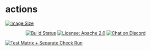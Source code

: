 # actions

[![Image Size](https://img.shields.io/endpoint?url=https://raw.githubusercontent.com/AnastaZIuk/actions/badges/packages/nabla-shader-compiler-nsc/image-badge.json)](https://github.com/Devsh-Graphics-Programming/Nabla/pkgs/container/nabla)

<p align="center">
  <a href="https://github.com/AnastaZIuk/actions/actions">
    <img src="https://img.shields.io/endpoint?url=https://raw.githubusercontent.com/AnastaZIuk/actions/badges/nabla/build.json" alt="Build Status" /></a>
  <a href="https://opensource.org/licenses/Apache-2.0">
    <img src="https://img.shields.io/badge/license-Apache%202.0-blue" alt="License: Apache 2.0" /></a>
  <a href="https://discord.gg/Dx83Cu7suD">
    <img src="https://img.shields.io/discord/308323056592486420?label=discord&logo=discord&logoColor=white&color=7289DA" alt="Chat on Discord" /></a>
</p>

[![Test Matrix + Separate Check Run](https://github.com/AnastaZIuk/actions/actions/workflows/main.yml/badge.svg?event=push)](https://github.com/AnastaZIuk/actions/actions/workflows/main.yml)
